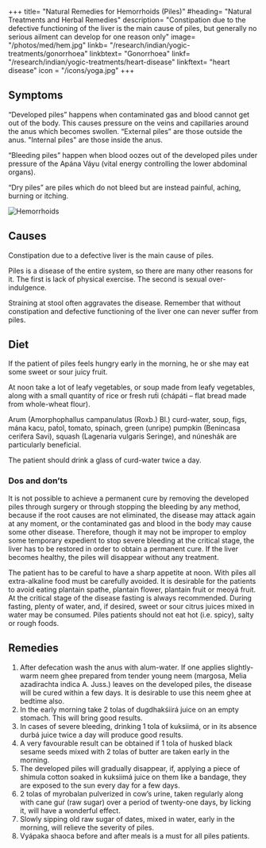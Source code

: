 +++
title= "Natural Remedies for Hemorrhoids (Piles)"
#heading= "Natural Treatments and Herbal Remedies"
description= "Constipation due to the defective functioning of the liver is the main cause of piles, but generally no serious ailment can develop for one reason only"
image= "/photos/med/hem.jpg"
linkb= "/research/indian/yogic-treatments/gonorrhoea"
linkbtext= "Gonorrhoea"
linkf= "/research/indian/yogic-treatments/heart-disease"
linkftext= "heart disease"
icon = "/icons/yoga.jpg"
+++


## Symptoms

“Developed piles” happens when contaminated gas and blood cannot get out of the body. This causes pressure on the veins and capillaries around the anus which becomes swollen. “External piles” are those outside the anus. "Internal piles" are those inside the anus. 

“Bleeding piles” happen when blood oozes out of the developed piles under pressure of the Apána Váyu (vital energy controlling the lower abdominal organs). 

“Dry piles” are piles which do not bleed but are instead painful, aching, burning or itching.

![Hemorrhoids](/photos/med/hem.jpg)


## Causes

Constipation due to a defective liver is the main cause of piles. 

Piles is a disease of the entire system, so there are many other reasons for it. The first is lack of physical exercise. The second is sexual over-indulgence. 

Straining at stool often aggravates the disease. Remember that without constipation and defective functioning of the liver one can never suffer from piles.

<!-- Treatment:
Morning – Utkśepa Mudrá, Ud́d́ayana Mudrá, Jánushirasana, Shalabhásana or Mayúrásana, Agnisára Mudrá, Padahastásana and Ashvinii Mudrá.
Evening – Agnisára Mudrá, Bhastrikásana, Sarváuṋgásana, Matsyamudrá, Shasháuṋgásana and Ashvinii Mudrá. -->

## Diet

If the patient of piles feels hungry early in the morning, he or she may eat some sweet or sour juicy fruit. 

At noon take a lot of leafy vegetables, or soup made from leafy vegetables, along with a small quantity of rice or fresh rut́i (chápáti – flat bread made from whole-wheat flour). 

Arum (Amorphophallus campanulatus (Roxb.) Bl.) curd-water, soup, figs, mána kacu, pat́ol, tomato, spinach, green (unripe) pumpkin (Benincasa cerifera Savi), squash (Lagenaria vulgaris Seringe), and núneshák are particularly beneficial. 

The patient should drink a glass of curd-water twice a day.

### Dos and don’ts

It is not possible to achieve a permanent cure by removing the developed piles through surgery or through stopping the bleeding by any method, because if the root causes are not eliminated, the disease may attack again at any moment, or the contaminated gas and blood in the body may cause some other disease. Therefore, though it may not be improper to employ some temporary expedient to stop severe bleeding at the critical stage, the liver has to be restored in order to obtain a permanent cure. If the liver becomes healthy, the piles will disappear without any treatment.

The patient has to be careful to have a sharp appetite at noon. With piles all extra-alkaline food must be carefully avoided. It is desirable for the patients to avoid eating plantain spathe, plantain flower, plantain fruit or meoyá fruit. At the critical stage of the disease fasting is always recommended. During fasting, plenty of water, and, if desired, sweet or sour citrus juices mixed in water may be consumed. Piles patients should not eat hot (i.e. spicy), salty or rough foods.


## Remedies

1. After defecation wash the anus with alum-water. If one applies slightly-warm neem ghee prepared from tender young neem (margosa, Melia azadirachta indica A. Juss.) leaves on the developed piles, the disease will be cured within a few days. It is desirable to use this neem ghee at bedtime also.
2. In the early morning take 2 tolas of dugdhakśiirá juice on an empty stomach. This will bring good results.
3. In cases of severe bleeding, drinking 1 tola of kuksiimá, or in its absence durbá juice twice a day will produce good results.
4. A very favourable result can be obtained if 1 tola of husked black sesame seeds mixed with 2 tolas of butter are taken early in the morning.
5. The developed piles will gradually disappear, if, applying a piece of shimula cotton soaked in kuksiimá juice on them like a bandage, they are exposed to the sun every day for a few days.
6. 2 tolas of myrobalan pulverized in cow’s urine, taken regularly along with cane guŕ (raw sugar) over a period of twenty-one days, by licking it, will have a wonderful effect.
7. Slowly sipping old raw sugar of dates, mixed in water, early in the morning, will relieve the severity of piles.
8. Vyápaka shaoca before and after meals is a must for all piles patients.
